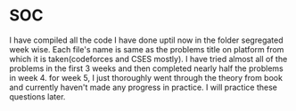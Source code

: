 # SOC
I have compiled all the code I have done uptil now in the folder segregated week wise. Each file's name is same as the problems title on platform from which it is taken(codeforces and CSES mostly). I have tried almost all of the problems in the first 3 weeks and then completed nearly half the problems in week 4. for week 5, I just thoroughly went through the theory from book and currently haven't made any progress in practice. I will practice these questions later. 
